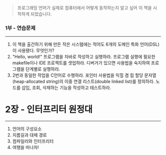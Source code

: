 > 프로그래밍 언어가 실제로 컴퓨터에서 어떻게 동작하는지 알고 싶어 이 책을 시작하게 되었습니다.

### 1부 - 연습문제
---
1. 이 책을 출간하기 위해 만든 작은 시스템에는 적어도 6개의 도메인 특화 언어(DSL)이 사용됐다. 무엇인가?
2. "Hello, world!" 프로그램을 자바로 작성하고 실행하라. 프로그램 실행에 필요한 makefile이나 IDE 프로젝트를 셋업하라. 디버거가 있으면 사용법을 숙지하여 프로그램을 단계별로 실행하라.
3. 2번과 동일한 작업을 C언어로 수행하라. 포인터 사용법을 익힐 겸 힙 할당 문자열(heap-allocated string)의 이중 연결 리스트(double linked list)를 정의하라. 노드를 삽입, 조회, 삭제하는 기능을 작성하고 테스트하라.

# 2장 - 인터프리터 원정대
---
1. 언어의 구성요소
2. 지름길과 대체 경로
3. 컴파일러와 인터프리터
4. 여행을 떠나자!

